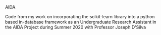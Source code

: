 AIDA

Code from my work on incorporating the scikit-learn library into a python based in-database framework 
as an Undergraduate Research Assistant in the AIDA Project during Summer 2020 with Professor Joseph D'Silva
